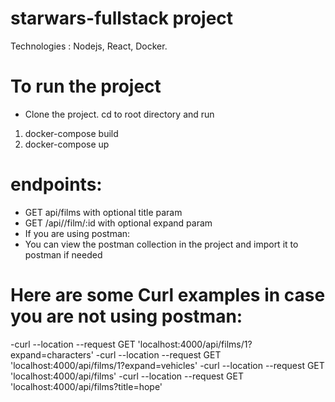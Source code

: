 # starwars-fullstack project

Technologies : Nodejs, React, Docker.

# To run the project


- Clone the project.
cd to root directory and run 
1) docker-compose build
2) docker-compose up




# endpoints:
- GET api/films with optional title param
- GET /api//film/:id with optional expand param
- If you are using postman:
- You can view the postman collection in the project and import it to postman if needed

# Here are some Curl examples in case you are not using postman:

-curl --location --request GET 'localhost:4000/api/films/1?expand=characters'
-curl --location --request GET 'localhost:4000/api/films/1?expand=vehicles'
-curl --location --request GET 'localhost:4000/api/films'
-curl --location --request GET 'localhost:4000/api/films?title=hope'
